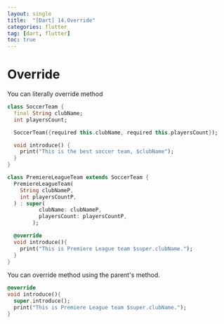```yaml
---
layout: single
title:  "[Dart] 14.Override"
categories: flutter
tag: [dart, flutter]
toc: true
---
```


# Override

You can literally override method 
```dart
class SoccerTeam {
  final String clubName;
  int playersCount;

  SoccerTeam({required this.clubName, required this.playersCount});

  void introduce() {
    print("This is the best soccer team, $clubName");
  }
}

class PremiereLeagueTeam extends SoccerTeam {
  PremiereLeagueTeam(
    String clubNameP,
    int playersCountP,
  ) : super(
          clubName: clubNameP,
          playersCount: playersCountP,
        );

  @override
  void introduce(){
    print("This is Premiere League team $super.clubName.");
  }
}
```

You can override method using the parent's method. 
```dart
@override
void introduce(){
  super.introduce();
  print("This is Premiere League team $super.clubName.");
}
```
